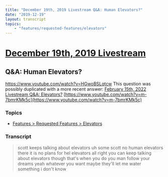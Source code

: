 ```yaml
---
title: "December 19th, 2019 Livestream Q&A: Human Elevators?"
date: "2019-12-19"
layout: transcript
topics:
    - "features/requested-features/elevators"
---
```

# [December 19th, 2019 Livestream](../2019-12-19.md)
## Q&A: Human Elevators?
https://www.youtube.com/watch?v=HGwoBSLqtcw
This question was possibly duplicated with a more recent answer: [February 15th, 2022 Livestream Q&A: Elevators?](./yt-m-7bmrKMk5c.md) [https://www.youtube.com/watch?v=m-7bmrKMk5c](https://www.youtube.com/watch?v=m-7bmrKMk5c)


### Topics
* [Features > Requested Features > Elevators](../topics/features/requested-features/elevators.md)

### Transcript

> scott keeps talking about elevators uh some scott no human elevators there it is no plans for hel elevators all right you can keep talking about elevators though that's when you do you man follow your dreams yeah whatever you want maybe they'll let me water something i don't know
